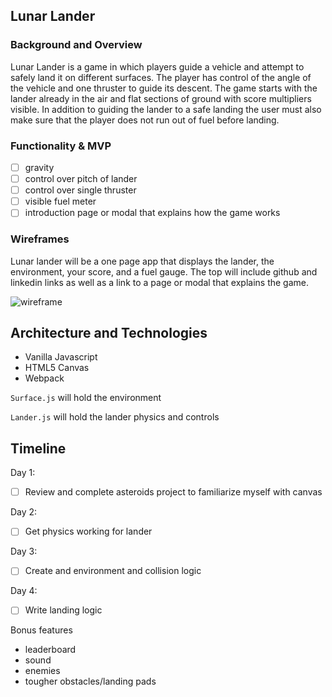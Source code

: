 ## Lunar Lander

### Background and Overview

Lunar Lander is a game in which players guide a vehicle and attempt to safely land it on different surfaces. The player has control of the angle of the vehicle and one thruster to guide its descent. The game starts with the lander already in the air and flat sections of ground with score multipliers visible. In addition to guiding the lander to a safe landing the user must also make sure that the player does not run out of fuel before landing.

### Functionality & MVP
- [ ] gravity
- [ ] control over pitch of lander
- [ ] control over single thruster
- [ ] visible fuel meter
- [ ] introduction page or modal that explains how the game works
### Wireframes
Lunar lander will be a one page app that displays the lander, the environment, your score, and a fuel gauge. The top will include github and linkedin links as well as a link to a page or modal that explains the game.

![wireframe](https://i.imgur.com/IehikxR.png)


## Architecture and Technologies
- Vanilla Javascript
- HTML5 Canvas
- Webpack

`Surface.js` will hold the environment

`Lander.js` will hold the lander physics and controls

## Timeline

Day 1: 
- [ ] Review and complete asteroids project to familiarize myself with canvas

Day 2:
- [ ] Get physics working for lander

Day 3: 
- [ ] Create and environment and collision logic

Day 4: 
- [ ] Write landing logic

Bonus features
- leaderboard
- sound
- enemies
- tougher obstacles/landing pads
